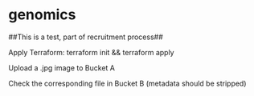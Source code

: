 # genomics

##This is a test, part of recruitment process##

Apply Terraform: terraform init && terraform apply

Upload a .jpg image to Bucket A

Check the corresponding file in Bucket B (metadata should be stripped)

